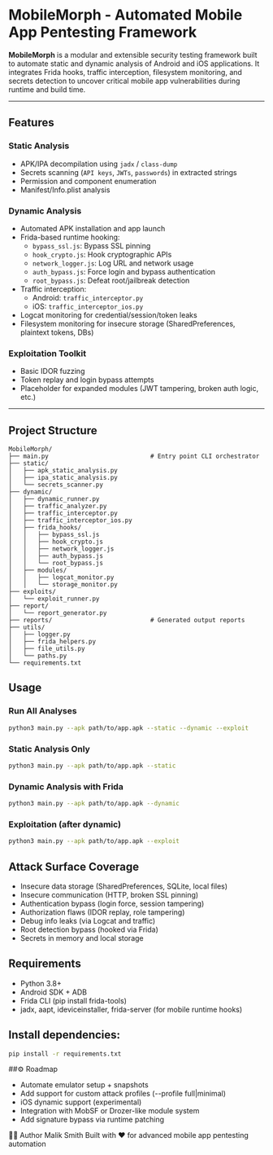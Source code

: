 # MobileMorph - Automated Mobile App Pentesting Framework

**MobileMorph** is a modular and extensible security testing framework built to automate static and dynamic analysis of Android and iOS applications. It integrates Frida hooks, traffic interception, filesystem monitoring, and secrets detection to uncover critical mobile app vulnerabilities during runtime and build time.

---

## Features

### Static Analysis
- APK/IPA decompilation using `jadx` / `class-dump`
- Secrets scanning (`API keys`, `JWTs`, `passwords`) in extracted strings
- Permission and component enumeration
- Manifest/Info.plist analysis

### Dynamic Analysis
- Automated APK installation and app launch
- Frida-based runtime hooking:
  - `bypass_ssl.js`: Bypass SSL pinning
  - `hook_crypto.js`: Hook cryptographic APIs
  - `network_logger.js`: Log URL and network usage
  - `auth_bypass.js`: Force login and bypass authentication
  - `root_bypass.js`: Defeat root/jailbreak detection
- Traffic interception:
  - Android: `traffic_interceptor.py`
  - iOS: `traffic_interceptor_ios.py`
- Logcat monitoring for credential/session/token leaks
- Filesystem monitoring for insecure storage (SharedPreferences, plaintext tokens, DBs)

### Exploitation Toolkit
- Basic IDOR fuzzing
- Token replay and login bypass attempts
- Placeholder for expanded modules (JWT tampering, broken auth logic, etc.)

---

## Project Structure

```plaintext
MobileMorph/
├── main.py                            # Entry point CLI orchestrator
├── static/
│   ├── apk_static_analysis.py
│   ├── ipa_static_analysis.py
│   └── secrets_scanner.py
├── dynamic/
│   ├── dynamic_runner.py
│   ├── traffic_analyzer.py
│   ├── traffic_interceptor.py
│   ├── traffic_interceptor_ios.py
│   ├── frida_hooks/
│   │   ├── bypass_ssl.js
│   │   ├── hook_crypto.js
│   │   ├── network_logger.js
│   │   ├── auth_bypass.js
│   │   └── root_bypass.js
│   ├── modules/
│   │   ├── logcat_monitor.py
│   │   └── storage_monitor.py
├── exploits/
│   └── exploit_runner.py
├── report/
│   └── report_generator.py
├── reports/                           # Generated output reports
├── utils/
│   ├── logger.py
│   ├── frida_helpers.py
│   ├── file_utils.py
│   └── paths.py
└── requirements.txt
```

## Usage
### Run All Analyses
```bash
python3 main.py --apk path/to/app.apk --static --dynamic --exploit
```
### Static Analysis Only
```bash
python3 main.py --apk path/to/app.apk --static
```
### Dynamic Analysis with Frida
```bash
python3 main.py --apk path/to/app.apk --dynamic
```
### Exploitation (after dynamic)
```bash
python3 main.py --apk path/to/app.apk --exploit
```

## Attack Surface Coverage
- Insecure data storage (SharedPreferences, SQLite, local files)
- Insecure communication (HTTP, broken SSL pinning)
- Authentication bypass (login force, session tampering)
- Authorization flaws (IDOR replay, role tampering)
- Debug info leaks (via Logcat and traffic)
- Root detection bypass (hooked via Frida)
- Secrets in memory and local storage

## Requirements
- Python 3.8+
- Android SDK + ADB
- Frida CLI (pip install frida-tools)
- jadx, aapt, ideviceinstaller, frida-server (for mobile runtime hooks)

## Install dependencies:
```bash
pip install -r requirements.txt
```

##⚙️ Roadmap
- Automate emulator setup + snapshots
- Add support for custom attack profiles (--profile full|minimal)
- iOS dynamic support (experimental)
- Integration with MobSF or Drozer-like module system
- Add signature bypass via runtime patching



👨‍💻 Author
Malik Smith
Built with ❤️ for advanced mobile app pentesting automation
